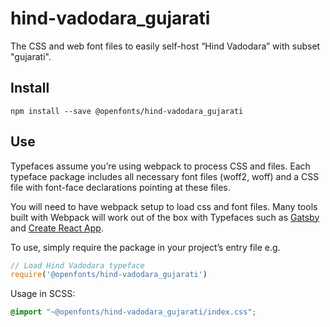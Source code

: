 
# hind-vadodara_gujarati

The CSS and web font files to easily self-host “Hind Vadodara” with subset "gujarati".

## Install

`npm install --save @openfonts/hind-vadodara_gujarati`

## Use

Typefaces assume you’re using webpack to process CSS and files. Each typeface
package includes all necessary font files (woff2, woff) and a CSS file with
font-face declarations pointing at these files.

You will need to have webpack setup to load css and font files. Many tools built
with Webpack will work out of the box with Typefaces such as [Gatsby](https://github.com/gatsbyjs/gatsby)
and [Create React App](https://github.com/facebookincubator/create-react-app).

To use, simply require the package in your project’s entry file e.g.

```javascript
// Load Hind Vadodara typeface
require('@openfonts/hind-vadodara_gujarati')
```

Usage in SCSS:
```scss
@import "~@openfonts/hind-vadodara_gujarati/index.css";
```
